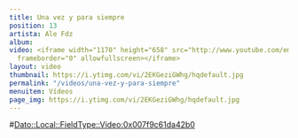 ```yaml
---
title: Una vez y para siempre
position: 13
artista: Ale Fdz
album: 
video: <iframe width="1170" height="658" src="http://www.youtube.com/embed/2EKGeziGWhg?rel=0"
  frameborder="0" allowfullscreen></iframe>
layout: video
thumbnail: https://i.ytimg.com/vi/2EKGeziGWhg/hqdefault.jpg
permalink: "/videos/una-vez-y-para-siempre"
menuitem: Vídeos
page_img: https://i.ytimg.com/vi/2EKGeziGWhg/hqdefault.jpg
---
```


#<Dato::Local::FieldType::Video:0x007f9c61da42b0>